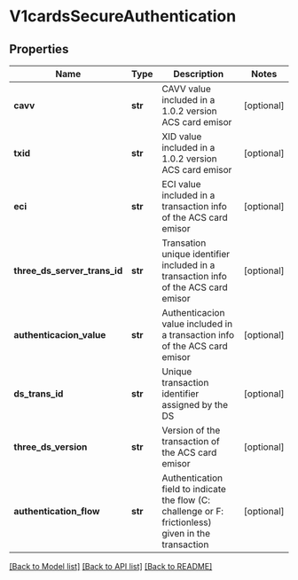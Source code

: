 # V1cardsSecureAuthentication

## Properties
Name | Type | Description | Notes
------------ | ------------- | ------------- | -------------
**cavv** | **str** | CAVV value included in a 1.0.2 version ACS card emisor | [optional] 
**txid** | **str** | XID value included in a 1.0.2 version ACS card emisor | [optional] 
**eci** | **str** | ECI value included in a transaction info of the ACS card emisor | [optional] 
**three_ds_server_trans_id** | **str** | Transation unique identifier included in a transaction info of the ACS card emisor | [optional] 
**authenticacion_value** | **str** | Authenticacion value included in a transaction info of the ACS card emisor | [optional] 
**ds_trans_id** | **str** | Unique transaction identifier assigned by the DS | [optional] 
**three_ds_version** | **str** | Version of the transaction of the ACS card emisor | [optional] 
**authentication_flow** | **str** | Authentication field to indicate the flow (C: challenge or F: frictionless) given in the transaction | [optional] 

[[Back to Model list]](../README.md#documentation-for-models) [[Back to API list]](../README.md#documentation-for-api-endpoints) [[Back to README]](../README.md)

